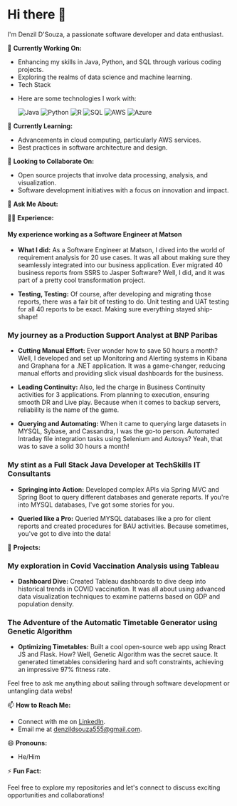 # Hi there 👋

I'm Denzil D'Souza, a passionate software developer and data enthusiast.

🔭 **Currently Working On:**
- Enhancing my skills in Java, Python, and SQL through various coding projects.
- Exploring the realms of data science and machine learning.
- Tech Stack
- <div style="display: flex; align-items: center;">
    <div>
        <p>Here are some technologies I work with:</p>
        <img alt="Java" src="https://img.shields.io/badge/-Java-blue?style=flat-square&logo=java&logoColor=white" />
        <img alt="Python" src="https://img.shields.io/badge/-Python-green?style=flat-square&logo=python&logoColor=white" />
        <img alt="R" src="https://img.shields.io/badge/-R-blue?style=flat-square&logo=r&logoColor=white" />
        <img alt="SQL" src="https://img.shields.io/badge/-SQL-orange?style=flat-square&logo=postgresql&logoColor=white" />
        <img alt="AWS" src="https://img.shields.io/badge/-AWS-orange?style=flat-square&logo=amazon-aws&logoColor=white" />
        <img alt="Azure" src="https://img.shields.io/badge/-Azure-blue?style=flat-square&logo=microsoft-azure&logoColor=white" />
    </div>
</div>

🌱 **Currently Learning:**
- Advancements in cloud computing, particularly AWS services.
- Best practices in software architecture and design.


👯 **Looking to Collaborate On:**
- Open source projects that involve data processing, analysis, and visualization.
- Software development initiatives with a focus on innovation and impact.

💬 **Ask Me About:**

👨‍💻 **Experience:**

#### My experience working as a Software Engineer at Matson

- **What I did:** As a Software Engineer at Matson, I dived into the world of requirement analysis for 20 use cases. It was all about making sure they seamlessly integrated into our business application. Ever migrated 40 business reports from SSRS to Jasper Software? Well, I did, and it was part of a pretty cool transformation project.
  
- **Testing, Testing:** Of course, after developing and migrating those reports, there was a fair bit of testing to do. Unit testing and UAT testing for all 40 reports to be exact. Making sure everything stayed ship-shape!

### My journey as a Production Support Analyst at BNP Paribas

- **Cutting Manual Effort:** Ever wonder how to save 50 hours a month? Well, I developed and set up Monitoring and Alerting systems in Kibana and Graphana for a .NET application. It was a game-changer, reducing manual efforts and providing slick visual dashboards for the business.

- **Leading Continuity:** Also, led the charge in Business Continuity activities for 3 applications. From planning to execution, ensuring smooth DR and Live play. Because when it comes to backup servers, reliability is the name of the game.

- **Querying and Automating:** When it came to querying large datasets in MYSQL, Sybase, and Cassandra, I was the go-to person. Automated Intraday file integration tasks using Selenium and Autosys? Yeah, that was to save a solid 30 hours a month!

### My stint as a Full Stack Java Developer at TechSkills IT Consultants

- **Springing into Action:** Developed complex APIs via Spring MVC and Spring Boot to query different databases and generate reports. If you're into MYSQL databases, I've got some stories for you.

- **Queried like a Pro:** Queried MYSQL databases like a pro for client reports and created procedures for BAU activities. Because sometimes, you've got to dive into the data!

🚀 **Projects:**

### My exploration in Covid Vaccination Analysis using Tableau

- **Dashboard Dive:** Created Tableau dashboards to dive deep into historical trends in COVID vaccination. It was all about using advanced data visualization techniques to examine patterns based on GDP and population density.

### The Adventure of the Automatic Timetable Generator using Genetic Algorithm

- **Optimizing Timetables:** Built a cool open-source web app using React JS and Flask. How? Well, Genetic Algorithm was the secret sauce. It generated timetables considering hard and soft constraints, achieving an impressive 97% fitness rate.

Feel free to ask me anything about sailing through software development or untangling data webs!


📫 **How to Reach Me:**
- Connect with me on [LinkedIn](https://www.linkedin.com/in/denzil-m-dsouza/). 
- Email me at denzildsouza555@gmail.com.

😄 **Pronouns:**
- He/Him

⚡ **Fun Fact:**

Feel free to explore my repositories and let's connect to discuss exciting opportunities and collaborations!

<!-- Add badges or links to your social profiles if you want -->
